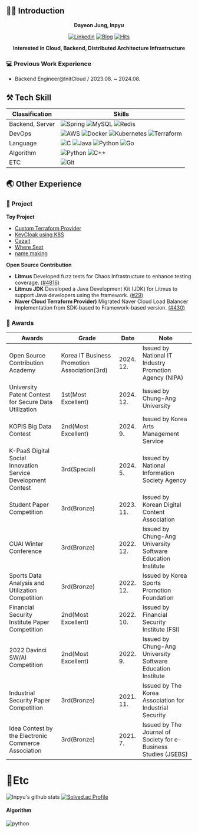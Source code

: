 ## 🙋‍♂️ Introduction
<div align="center">
<b>Dayeon Jung, Inpyu</b>
  
[![Linkedin](https://img.shields.io/badge/-LinkedIn-blue?style=flat-square&logo=Linkedin&logoColor=white)](https://www.linkedin.com/in/dayeon-jung-19b219256/)
[![Blog](http://img.shields.io/badge/-Tech%20blog-black?style=flat-square&logo=blogger&logoColor=white)](https://inpyu.github.io/)
[![Hits](https://hits.seeyoufarm.com/api/count/incr/badge.svg?url=https%3A%2F%2Fgithub.com%2Finclue)](https://github.com/inpyu)

**Interested in Cloud, Backend, Distributed Architecture Infrastructure**

</div>

### 💻 Previous Work Experience
  - Backend Engineer@InitCloud / 2023.08. ~ 2024.08.

## ⚒ Tech Skill
|Classification|Skills|
|---|---|
|Backend, Server|![Spring](https://img.shields.io/badge/spring-%236DB33F.svg?style=for-the-badge&logo=spring&logoColor=white) ![MySQL](https://img.shields.io/badge/mysql-%2300f.svg?style=for-the-badge&logo=mysql&logoColor=white) 	![Redis](https://img.shields.io/badge/redis-%23DD0031.svg?style=for-the-badge&logo=redis&logoColor=white)|
|DevOps|![AWS](https://img.shields.io/badge/AWS-%23FF9900.svg?style=for-the-badge&logo=amazon-aws&logoColor=white) ![Docker](https://img.shields.io/badge/docker-%230db7ed.svg?style=for-the-badge&logo=docker&logoColor=white) ![Kubernetes](https://img.shields.io/badge/kubernetes-%23326ce5.svg?style=for-the-badge&logo=kubernetes&logoColor=white) ![Terraform](https://img.shields.io/badge/terraform-%235835CC.svg?style=for-the-badge&logo=terraform&logoColor=white)|
|Language|![C](https://img.shields.io/badge/c-%2300599C.svg?style=for-the-badge&logo=c&logoColor=white)  ![Java](https://img.shields.io/badge/java-%23ED8B00.svg?style=for-the-badge&logo=java&logoColor=white) ![Python](https://img.shields.io/badge/python-3670A0?style=for-the-badge&logo=python&logoColor=ffdd54) ![Go](https://img.shields.io/badge/go-%2300ADD8.svg?style=for-the-badge&logo=go&logoColor=white)|
|Algorithm|![Python](https://img.shields.io/badge/python-3670A0?style=for-the-badge&logo=python&logoColor=ffdd54) ![C++](https://img.shields.io/badge/c++-%2300599C.svg?style=for-the-badge&logo=c%2B%2B&logoColor=white)|
|ETC|![Git](https://img.shields.io/badge/git-%23F05033.svg?style=for-the-badge&logo=git&logoColor=white)|


## 🌏 Other Experience
### 📝 Project
**Toy Project**
 - [Custom Terraform Provider](https://github.com/inpyu/terraform-provider-inpyu-framework)
 - [KeyCloak using K8S](https://github.com/inpyu/keycloak-k8s)
 - [Cazait](https://github.com/CaZaIt/CaZaIt-Server)
 - [Where Seat](https://github.com/UMC-Hackathon-VTeam/WhereSeat_Back_Spring)
 - [name making](https://github.com/University-MakeUs-Challenge/3rd-hackathon-Team3)

**Open Source Contribution**
- **Litmus** Developed fuzz tests for Chaos Infrastructure to enhance testing coverage. [(#4816)](https://github.com/litmuschaos/litmus/pull/4816)
- **Litmus JDK** Developed a Java Development Kit (JDK) for Litmus to support Java developers using the framework. [(#29)](https://github.com/litmuschaos/litmus-java-sdk/pull/29)
- **Naver Cloud Terraform Provider)** Migrated Naver Cloud Load Balancer implementation from SDK-based to Framework-based version. [(#430)](https://github.com/NaverCloudPlatform/terraform-provider-ncloud/pull/430)

### 🏅 Awards
| Awards | Grade | Date | Note |
|---|---|---|---|
| Open Source Contribution Academy|Korea IT Business Promotion Association(3rd)| 2024. 12. | Issued by National IT Industry Promotion Agency (NIPA) |
| University Patent Contest for Secure Data Utilization |1st(Most Excellent)| 2024. 12. | Issued by Chung-Ang University |
| KOPIS Big Data Contest |2nd(Most Excellent)| 2024. 9. | Issued by Korea Arts Management Service |
| K-PaaS Digital Social Innovation Service Development Contest |3rd(Special)| 2024. 5. | Issued by National Information Society Agency |
| Student Paper Competition |3rd(Bronze)| 2023. 11. | Issued by Korean Digital Content Association |
| CUAI Winter Conference |3rd(Bronze)| 2022. 12. | Issued by Chung-Ang University Software Education Institute |
| Sports Data Analysis and Utilization Competition |3rd(Bronze)| 2022. 12. | Issued by Korea Sports Promotion Foundation |
| Financial Security Institute Paper Competition |2nd(Most Excellent)| 2022. 10. | Issued by Financial Security Institute (FSI) |
| 2022 Davinci SW/AI Competition |2nd(Most Excellent)| 2022. 9. | Issued by Chung-Ang University Software Education Institute |
| Industrial Security Paper Competition |3rd(Bronze)| 2021. 11. | Issued by The Korea Association for Industrial Security |
| Idea Contest by the Electronic Commerce Association |3rd(Bronze)| 2021. 7. | Issued by The Journal of Society for e-Business Studies (JSEBS) |

# 💭Etc

![Inpyu's github stats](https://github-readme-stats.vercel.app/api?username=inpyu&show_icons=true&tokyonight)
[![Solved.ac Profile](http://mazassumnida.wtf/api/generate_badge?boj=dayeon620)](https://solved.ac/dayeon620)

#### Algorithm 
![python](https://img.shields.io/badge/python-3776AB.svg?&style=for-the-badge&logo=python&logoColor=white)
